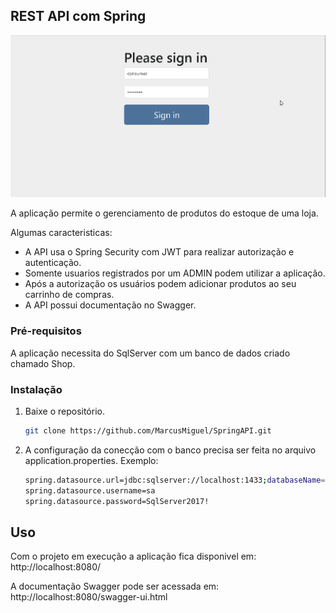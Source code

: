 
## REST API com Spring

![img](/src/main/resources/static/images/store2.gif)
    
A aplicação permite o gerenciamento de produtos do estoque de uma loja. 

Algumas caracteristicas:
* A API usa o Spring Security com JWT para realizar autorização e autenticação.
* Somente usuarios registrados por um ADMIN podem utilizar a aplicação.
* Após a autorização os usuários podem adicionar produtos ao seu carrinho de compras. 
* A API possui documentação no Swagger.


### Pré-requisitos

A aplicação necessita do SqlServer com um banco de dados criado chamado Shop.

### Instalação

1. Baixe o repositório.
   ```sh
   git clone https://github.com/MarcusMiguel/SpringAPI.git
   ```
2.  A configuração da conecção com o banco precisa ser feita no arquivo application.properties. Exemplo:
	  ```sh
	  spring.datasource.url=jdbc:sqlserver://localhost:1433;databaseName=Shop
	  spring.datasource.username=sa
	  spring.datasource.password=SqlServer2017!
	  ```
	 
## Uso
Com o projeto em execução a aplicação fica disponivel em:
http://localhost:8080/

A documentação Swagger pode ser acessada em: 
http://localhost:8080/swagger-ui.html
